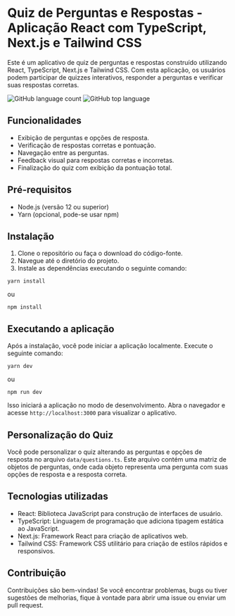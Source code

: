 # Quiz de Perguntas e Respostas - Aplicação React com TypeScript, Next.js e Tailwind CSS

Este é um aplicativo de quiz de perguntas e respostas construído utilizando React, TypeScript, Next.js e Tailwind CSS. Com esta aplicação, os usuários podem participar de quizzes interativos, responder a perguntas e verificar suas respostas corretas.


  ![GitHub language count](https://img.shields.io/github/languages/count/JoaoSBarbosa/quizDeveloper) ![GitHub top language](https://img.shields.io/github/languages/top/JoaoSBarbosa/quizDeveloper)



## Funcionalidades

- Exibição de perguntas e opções de resposta.
- Verificação de respostas corretas e pontuação.
- Navegação entre as perguntas.
- Feedback visual para respostas corretas e incorretas.
- Finalização do quiz com exibição da pontuação total.

## Pré-requisitos

- Node.js (versão 12 ou superior)
- Yarn (opcional, pode-se usar npm)

## Instalação

1. Clone o repositório ou faça o download do código-fonte.
2. Navegue até o diretório do projeto.
3. Instale as dependências executando o seguinte comando:

```
yarn install
```

ou

```
npm install
```

## Executando a aplicação

Após a instalação, você pode iniciar a aplicação localmente. Execute o seguinte comando:

```
yarn dev
```

ou

```
npm run dev
```

Isso iniciará a aplicação no modo de desenvolvimento. Abra o navegador e acesse `http://localhost:3000` para visualizar o aplicativo.

## Personalização do Quiz

Você pode personalizar o quiz alterando as perguntas e opções de resposta no arquivo `data/questions.ts`. Este arquivo contém uma matriz de objetos de perguntas, onde cada objeto representa uma pergunta com suas opções de resposta e a resposta correta.

## Tecnologias utilizadas

- React: Biblioteca JavaScript para construção de interfaces de usuário.
- TypeScript: Linguagem de programação que adiciona tipagem estática ao JavaScript.
- Next.js: Framework React para criação de aplicativos web.
- Tailwind CSS: Framework CSS utilitário para criação de estilos rápidos e responsivos.

## Contribuição

Contribuições são bem-vindas! Se você encontrar problemas, bugs ou tiver sugestões de melhorias, fique à vontade para abrir uma issue ou enviar um pull request.
